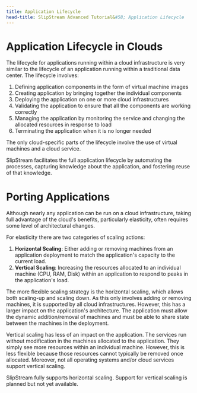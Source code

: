 ```yaml
---
title: Application Lifecycle
head-title: SlipStream Advanced Tutorial&#58; Application Lifecycle
---
```


# Application Lifecycle in Clouds

The lifecycle for applications running within a cloud infrastructure
is very similar to the lifecycle of an application running within a
traditional data center.  The lifecycle involves:

1. Defining application components in the form of virtual machine
   images
2. Creating application by bringing together the individual components
3. Deploying the application on one or more cloud infrastructures
4. Validating the application to ensure that all the components are
   working correctly
5. Managing the application by monitoring the service and changing the
   allocated resources in response to load 
6. Terminating the application when it is no longer needed

The only cloud-specific parts of the lifecycle involve the use of
virtual machines and a cloud service. 

SlipStream facilitates the full application lifecycle by automating
the processes, capturing knowledge about the application, and
fostering reuse of that knowledge.

# Porting Applications

Although nearly any application can be run on a cloud infrastructure,
taking full advantage of the cloud's benefits, particularly
elasticity, often requires some level of architectural changes.

For elasticity there are two categories of scaling actions:

  1. **Horizontal Scaling**: Either adding or removing machines from
     an application deployment to match the application's capacity to
     the current load.
  2. **Vertical Scaling**: Increasing the resources allocated to an
     individual machine (CPU, RAM, Disk) within an application to
     respond to peaks in the application's load.

The more flexible scaling strategy is the horizontal scaling, which
allows both scaling-up and scaling down.  As this only involves adding
or removing machines, it is supported by all cloud infrastructures.
However, this has a larger impact on the application's architecture.
The application must allow the dynamic addition/removal of machines
and must be able to share state between the machines in the
deployment. 

Vertical scaling has less of an impact on the application.  The
services run without modification in the machines allocated to the
application.  They simply see more resources within an individual
machine.  However, this is less flexible because those resources
cannot typically be removed once allocated.  Moreover, not all
operating systems and/or cloud services support vertical scaling. 

SlipStream fully supports horizontal scaling.  Support for vertical
scaling is planned but not yet available.
